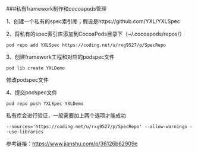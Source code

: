 ###私有framework制作和cocoapods管理

1、创建一个私有的spec索引库；假设是https://github.com/YXL/YXLSpec

2、将私有的spec索引库添加到CocoaPods目录下（~/.cocoapods/repos/）

`pod repo add YXLSpec https://coding.net/u/rxg9527/p/SpecRepo`

3、创建framework工程和对应的podspec文件

`pod lib create YXLDemo`

修改podspec文件

4、提交podspec文件

`pod repo push YXLSpec YXLDemo `

私有库会进行验证，一般需要加上两个选项才能成功

`--sources='https://coding.net/u/rxg9527/p/SpecRepo' --allow-warnings --use-libraries`

参考链接：<https://www.jianshu.com/p/36126b62909e>

